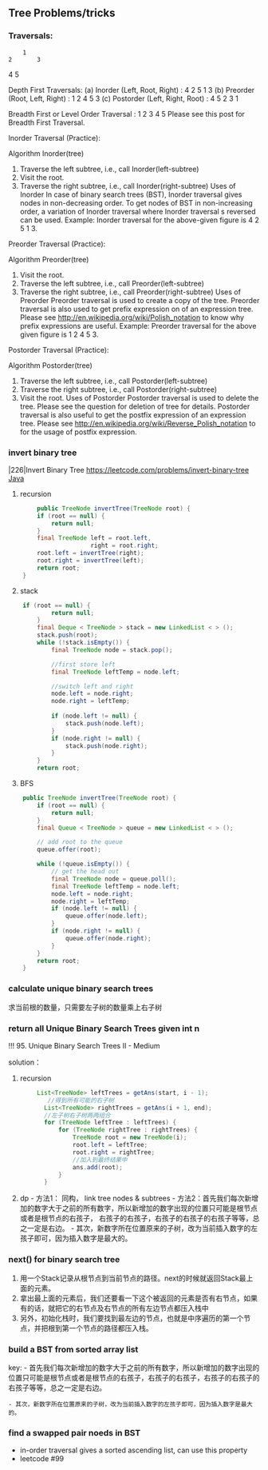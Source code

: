 ## Tree Problems/tricks

### Traversals:

		1
	2		3
  4	  5	


Depth First Traversals:
(a) Inorder (Left, Root, Right) : 4 2 5 1 3
(b) Preorder (Root, Left, Right) : 1 2 4 5 3
(c) Postorder (Left, Right, Root) : 4 5 2 3 1

Breadth First or Level Order Traversal : 1 2 3 4 5
Please see this post for Breadth First Traversal.



Inorder Traversal (Practice):

Algorithm Inorder(tree)
   1. Traverse the left subtree, i.e., call Inorder(left-subtree)
   2. Visit the root.
   3. Traverse the right subtree, i.e., call Inorder(right-subtree)
Uses of Inorder
In case of binary search trees (BST), Inorder traversal gives nodes in non-decreasing order. To get nodes of BST in non-increasing order, a variation of Inorder traversal where Inorder traversal s reversed can be used.
Example: Inorder traversal for the above-given figure is 4 2 5 1 3.


Preorder Traversal (Practice):

Algorithm Preorder(tree)
   1. Visit the root.
   2. Traverse the left subtree, i.e., call Preorder(left-subtree)
   3. Traverse the right subtree, i.e., call Preorder(right-subtree) 
Uses of Preorder
Preorder traversal is used to create a copy of the tree. Preorder traversal is also used to get prefix expression on of an expression tree. Please see http://en.wikipedia.org/wiki/Polish_notation to know why prefix expressions are useful.
Example: Preorder traversal for the above given figure is 1 2 4 5 3.


Postorder Traversal (Practice):

Algorithm Postorder(tree)
   1. Traverse the left subtree, i.e., call Postorder(left-subtree)
   2. Traverse the right subtree, i.e., call Postorder(right-subtree)
   3. Visit the root.
Uses of Postorder
Postorder traversal is used to delete the tree. Please see the question for deletion of tree for details. Postorder traversal is also useful to get the postfix expression of an expression tree. Please see http://en.wikipedia.org/wiki/Reverse_Polish_notation to for the usage of postfix expression.

### invert binary tree
|226|Invert Binary Tree
https://leetcode.com/problems/invert-binary-tree
[Java](problems/lc226-invert-binary-tree.java)


1. recursion

```java
		public TreeNode invertTree(TreeNode root) {
	    if (root == null) {
	        return null;
	    }
	    final TreeNode left = root.left,
	        		   right = root.right;
	    root.left = invertTree(right);
	    root.right = invertTree(left);
	    return root;
	}
```

2. stack

```java
	if (root == null) {
	        return null;
	    }
	    final Deque < TreeNode > stack = new LinkedList < > ();
	    stack.push(root);
	    while (!stack.isEmpty()) {
	        final TreeNode node = stack.pop();

	        //first store left
	        final TreeNode leftTemp = node.left;

	        //switch left and right
	        node.left = node.right;
	        node.right = leftTemp;
	        
	        if (node.left != null) {
	            stack.push(node.left);
	        }
	        if (node.right != null) {
	            stack.push(node.right);
	        }
	    }
	    return root;

```


3. BFS

```java
	public TreeNode invertTree(TreeNode root) {
	    if (root == null) {
	        return null;
	    }
	    final Queue < TreeNode > queue = new LinkedList < > ();

	    // add root to the queue
	    queue.offer(root);

	    while (!queue.isEmpty()) {
	    	// get the head out 
	        final TreeNode node = queue.poll();
	        final TreeNode leftTemp = node.left;
	        node.left = node.right;
	        node.right = leftTemp;
	        if (node.left != null) {
	            queue.offer(node.left);
	        }
	        if (node.right != null) {
	            queue.offer(node.right);
	        }
	    }
	    return root;
	}
```



### calculate unique binary search trees

求当前根的数量，只需要左子树的数量乘上右子树

### return all Unique Binary Search Trees given int n

!!! 95. Unique Binary Search Trees II - Medium

solution：
  1. recursion
```java
		List<TreeNode> leftTrees = getAns(start, i - 1);
           //得到所有可能的右子树
          List<TreeNode> rightTrees = getAns(i + 1, end);
          //左子树右子树两两组合
          for (TreeNode leftTree : leftTrees) {
              for (TreeNode rightTree : rightTrees) {
                  TreeNode root = new TreeNode(i);
                  root.left = leftTree;
                  root.right = rightTree;
                  //加入到最终结果中
                  ans.add(root);
              }
          }
```
 
  2. dp
  	- 方法1： 同构， link tree nodes & subtrees
  	- 方法2：首先我们每次新增加的数字大于之前的所有数字，所以新增加的数字出现的位置只可能是根节点或者是根节点的右孩子，
  		右孩子的右孩子，右孩子的右孩子的右孩子等等，总之一定是右边。
  	- 其次，新数字所在位置原来的子树，改为当前插入数字的左孩子即可，因为插入数字是最大的。






### next() for binary search tree
1. 用一个Stack记录从根节点到当前节点的路径。next的时候就返回Stack最上面的元素。
2. 拿出最上面的元素后，我们还要看一下这个被返回的元素是否有右节点，如果有的话，就把它的右节点及右节点的所有左边节点都压入栈中
3. 另外，初始化栈时，我们要找到最左边的节点，也就是中序遍历的第一个节点，并把根到第一个节点的路径都压入栈。

### build a BST from sorted array list

key: 
	- 首先我们每次新增加的数字大于之前的所有数字，所以新增加的数字出现的位置只可能是根节点或者是根节点的右孩子，右孩子的右孩子，右孩子的右孩子的右孩子等等，总之一定是右边。

	- 其次，新数字所在位置原来的子树，改为当前插入数字的左孩子即可，因为插入数字是最大的。


### find a swapped pair noeds in BST
- in-order traversal gives a sorted ascending list, can use this property
- leetcode #99